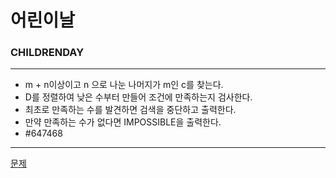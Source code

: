 # 어린이날
### CHILDRENDAY
***
+ m + n이상이고 n 으로 나눈 나머지가 m인 c를 찾는다.
+ D를 정렬하여 낮은 수부터 만들어 조건에 만족하는지 검사한다.
+ 최초로 만족하는 수를 발견하면 검색을 중단하고 출력한다.
+ 만약 만족하는 수가 없다면 IMPOSSIBLE을 출력한다.
+ #647468
 ***
[문제](https://algospot.com/judge/problem/read/CHILDRENDAY)
			 
